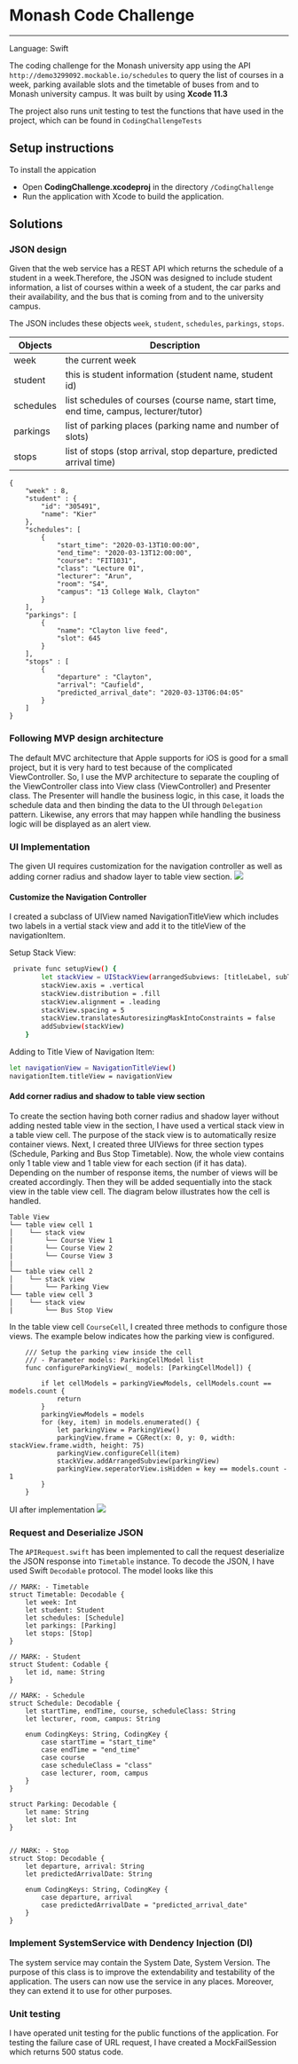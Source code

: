 # Monash Code Challenge
---
Language: Swift 

The coding challenge for the Monash university app using the API `http://demo3299092.mockable.io/schedules` to query the list of courses in a week, parking available slots and the timetable of buses from and to Monash university campus. It was built by using **Xcode 11.3**

The project also runs unit testing to test the functions that have used in the project, which can be found in `CodingChallengeTests`


## Setup instructions
To install the appication 
* Open **CodingChallenge.xcodeproj** in the directory `/CodingChallenge`
* Run the application with Xcode to build the application.

## Solutions 

### JSON design
Given that the web service has a REST API which returns the schedule of a student in a week.Therefore, the JSON was designed to include student information, a list of courses within a week of a student, the car parks and their availability, and the bus that is coming from and to the university campus.

The JSON includes these objects `week`, `student`, `schedules`, `parkings`, `stops`.  

| Objects | Description |           
| ------ | ------ |
| week   | the current week  | 
| student | this is student information (student name, student id) |  
| schedules | list schedules of courses (course name, start time, end time, campus, lecturer/tutor)|   
| parkings  | list of parking places (parking name and number of slots)|   
| stops | list of stops (stop arrival, stop departure, predicted arrival time)|   
```
{
    "week" : 8,
    "student" : {
        "id": "305491",
        "name": "Kier"
    },
    "schedules": [
        {
            "start_time": "2020-03-13T10:00:00",
            "end_time": "2020-03-13T12:00:00",
            "course": "FIT1031",
            "class": "Lecture 01",
            "lecturer": "Arun",
            "room": "S4",
            "campus": "13 College Walk, Clayton"
        }
    ],
    "parkings": [
        {
            "name": "Clayton live feed",
            "slot": 645
        }
    ],
    "stops" : [
        {
            "departure" : "Clayton",
            "arrival": "Caufield",
            "predicted_arrival_date": "2020-03-13T06:04:05"
        }
    ]
}

```

### Following MVP design architecture

The default MVC architecture that Apple supports for iOS is good for a small project, but it is very hard to test because of the complicated ViewController. So, I use the MVP architecture to separate the coupling of the ViewController class into View class (ViewController) and Presenter class. The Presenter will handle the business logic, in this case, it loads the schedule data and then binding the data to the UI through `Delegation` pattern. Likewise, any errors that may happen while handling the business logic will be displayed as an alert view.

### UI Implementation
The given UI requires customization for the navigation controller as well as adding corner radius and shadow layer to table view section. 
![](app_design.png)
#### Customize the Navigation Controller
I created a subclass of UIView named NavigationTitleView which includes two labels in a vertial stack view and add it to the titleView of the navigationItem. 

Setup Stack View: 
```sh
 private func setupView() {
        let stackView = UIStackView(arrangedSubviews: [titleLabel, subTitleLabel])
        stackView.axis = .vertical
        stackView.distribution = .fill
        stackView.alignment = .leading
        stackView.spacing = 5
        stackView.translatesAutoresizingMaskIntoConstraints = false
        addSubview(stackView)
    }
```

Adding to Title View of Navigation Item: 

```sh
let navigationView = NavigationTitleView()
navigationItem.titleView = navigationView
```

#### Add corner radius and shadow to table view section
To create the section having both corner radius and shadow layer without adding nested table view in the section, I have used a vertical stack view in a table view cell. The purpose of the stack view is to automatically resize container views. Next, I created three UIViews for three section types (Schedule, Parking and Bus Stop Timetable). Now, the whole view contains only 1 table view and 1 table view for each section (if it has data). Depending on the number of response items, the number of views will be created accordingly. Then they will be added sequentially into the stack view in the table view cell. The diagram below illustrates how the cell is handled.
```
Table View
└── table view cell 1
│    └── stack view
|        └── Course View 1
|        └── Course View 2
|        └── Course View 3
|
└── table view cell 2
│    └── stack view
|        └── Parking View 
└── table view cell 3
│    └── stack view
|        └── Bus Stop View 
```
In the table view cell `CourseCell`, I created three methods to configure those views. The example below indicates how the parking view is configured.
```
    /// Setup the parking view inside the cell
    /// - Parameter models: ParkingCellModel list
    func configureParkingView(_ models: [ParkingCellModel]) {
        
        if let cellModels = parkingViewModels, cellModels.count == models.count {
            return
        }
        parkingViewModels = models
        for (key, item) in models.enumerated() {
            let parkingView = ParkingView()
            parkingView.frame = CGRect(x: 0, y: 0, width: stackView.frame.width, height: 75)
            parkingView.configureCell(item)
            stackView.addArrangedSubview(parkingView)
            parkingView.seperatorView.isHidden = key == models.count - 1
        }
    }
```

UI after implementation
![](app_screenshot_1.png)
### Request and Deserialize JSON
The `APIRequest.swift` has been implemented to call the request deserialize the JSON response into `Timetable` instance. To decode the JSON, I have used Swift `Decodable` protocol. The model looks like this
```
// MARK: - Timetable
struct Timetable: Decodable {
    let week: Int
    let student: Student
    let schedules: [Schedule]
    let parkings: [Parking]
    let stops: [Stop]
}

// MARK: - Student
struct Student: Codable {
    let id, name: String
}

// MARK: - Schedule
struct Schedule: Decodable {
    let startTime, endTime, course, scheduleClass: String
    let lecturer, room, campus: String

    enum CodingKeys: String, CodingKey {
        case startTime = "start_time"
        case endTime = "end_time"
        case course
        case scheduleClass = "class"
        case lecturer, room, campus
    }
}

struct Parking: Decodable {
    let name: String
    let slot: Int
}


// MARK: - Stop
struct Stop: Decodable {
    let departure, arrival: String
    let predictedArrivalDate: String

    enum CodingKeys: String, CodingKey {
        case departure, arrival
        case predictedArrivalDate = "predicted_arrival_date"
    }
}

```
### Implement SystemService with Dendency Injection (DI)
The system service may contain the System Date, System Version. The purpose of this class is to improve the extendability and testability of the application. The users can now use the service in any places. Moreover, they can extend it to use for other purposes. 




### Unit testing
I have operated unit testing for the public functions of the application. For testing the failure case of URL request, I have created a MockFailSession which returns 500 status code. 
